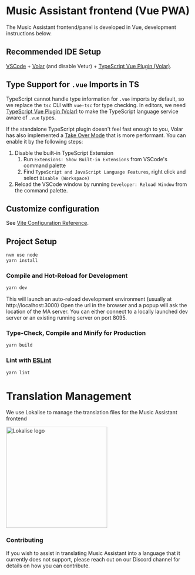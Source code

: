 # Music Assistant frontend (Vue PWA)

The Music Assistant frontend/panel is developed in Vue, development instructions below.

## Recommended IDE Setup

[VSCode](https://code.visualstudio.com/) + [Volar](https://marketplace.visualstudio.com/items?itemName=johnsoncodehk.volar) (and disable Vetur) + [TypeScript Vue Plugin (Volar)](https://marketplace.visualstudio.com/items?itemName=johnsoncodehk.vscode-typescript-vue-plugin).

## Type Support for `.vue` Imports in TS

TypeScript cannot handle type information for `.vue` imports by default, so we replace the `tsc` CLI with `vue-tsc` for type checking. In editors, we need [TypeScript Vue Plugin (Volar)](https://marketplace.visualstudio.com/items?itemName=johnsoncodehk.vscode-typescript-vue-plugin) to make the TypeScript language service aware of `.vue` types.

If the standalone TypeScript plugin doesn't feel fast enough to you, Volar has also implemented a [Take Over Mode](https://github.com/johnsoncodehk/volar/discussions/471#discussioncomment-1361669) that is more performant. You can enable it by the following steps:

1. Disable the built-in TypeScript Extension
    1) Run `Extensions: Show Built-in Extensions` from VSCode's command palette
    2) Find `TypeScript and JavaScript Language Features`, right click and select `Disable (Workspace)`
2. Reload the VSCode window by running `Developer: Reload Window` from the command palette.

## Customize configuration

See [Vite Configuration Reference](https://vitejs.dev/config/).

## Project Setup

```sh
nvm use node
yarn install
```

### Compile and Hot-Reload for Development

```sh
yarn dev
```

This will launch an auto-reload development environment (usually at http://localhost:3000)
Open the url in the browser and a popup will ask the location of the MA server.
You can either connect to a locally launched dev server or an existing running server on port 8095.

### Type-Check, Compile and Minify for Production

```sh
yarn build
```

### Lint with [ESLint](https://eslint.org/)

```sh
yarn lint
```

# Translation Management

We use Lokalise to manage the translation files for the Music Assistant frontend

[<img src="https://github.com/lokalise/i18n-ally/raw/screenshots/lokalise-logo.png?raw=true" alt="Lokalise logo" width="275px">](https://lokalise.com)

### Contributing

If you wish to assist in translating Music Assistant into a language that it currently does not support,
please reach out on our Discord channel for details on how you can contribute.